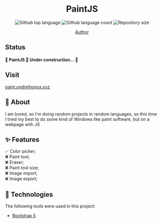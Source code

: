 
  <h1 align="center">PaintJS</h1>


<p align="center">
  <img alt="Github top language" src="https://img.shields.io/github/languages/top/ondrejhonus/paintjs?color=56BEB8">
  <img alt="Github language count" src="https://img.shields.io/github/languages/count/ondrejhonus/paintjs?color=56BEB8">
  <img alt="Repository size" src="https://img.shields.io/github/repo-size/ondrejhonus/paintjs?color=56BEB8">
</p>
<p align="center">
  <a href="https://github.com/ondrejhonus" target="_blank">Author</a>
</p>

 ## Status ##

<h4> 
	🚧  PaintJS 🚀 Under construction...  🚧
</h4> 

## Visit ##
[paint.ondrejhonus.xyz](https://paint.ondrejhonus.xyz)




## 💭 About ##

I am bored, so I'm doing random projects in random languages,
so this time I tried my best to do some kind of Windows like paint software, but on a webpage with JS

## ✨ Features ##

✅ Color picker;\
❌ Paint tool;\
❌ Eraser;\
❌ Paint tool size;\
❌ Image import;\
❌ Image export;


## 🚀 Technologies ##

The following tools were used in this project:

- [Bootstrap 5](https://getbootstrap.com/)

